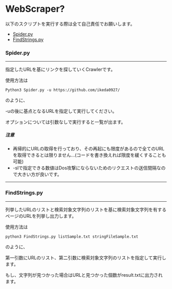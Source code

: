 # WebScraper?

以下のスクリプトを実行する際は全て自己責任でお願いします。

- [Spider.py](https://github.com/ikeda0927/WebScraper#spiderpy)  
- [FindStrings.py](https://github.com/ikeda0927/WebScraper#findstringspy)

### Spider.py
----
指定したURLを基にリンクを探していくCrawlerです。  

使用方法は  
~~~
Python3 Spider.py -u https://github.com/ikeda0927/
~~~  

のように、  

-uの後に基点となるURLを指定して実行してください。  

オプションについては引数なしで実行すると一覧が出ます。  

##### 注意  
- 再帰的にURLの取得を行っており、その再起にも限度があるので全てのURLを取得できるとは限りません...(コードを書き換えれば限度を緩くすることも可能)
- -slで指定できる数値はDos攻撃にならないためのリクエストの送信間隔なので大きい方が良いです。
---

### FindStrings.py
---
列挙したURLのリストと検索対象文字列のリストを基に検索対象文字列を有するページのURLを列挙し出力します。  

使用方法は  
~~~
python3 FindStrings.py listSample.txt stringFileSample.txt
~~~  
のように、  

第一引数にURLのリスト、第二引数に検索対象文字列のリストを指定して実行します。  

もし、文字列が見つかった場合はURLと見つかった個数がresult.txtに出力されます。
